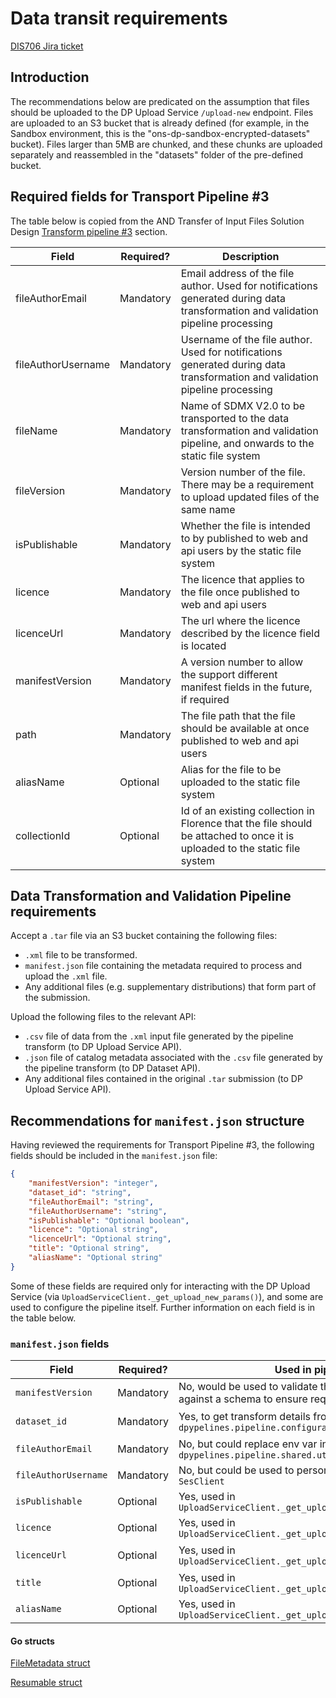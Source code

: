 # Data transit requirements

[DIS706 Jira ticket](https://jira.ons.gov.uk/browse/DIS-706)

## Introduction

The recommendations below are predicated on the assumption that files should be uploaded to the DP Upload Service `/upload-new` endpoint. Files are uploaded to an S3 bucket that is already defined (for example, in the Sandbox environment, this is the "ons-dp-sandbox-encrypted-datasets" bucket). Files larger than 5MB are chunked, and these chunks are uploaded separately and reassembled in the "datasets" folder of the pre-defined bucket.

## Required fields for Transport Pipeline #3

The table below is copied from the AND Transfer of Input Files Solution Design [Transform pipeline #3](https://confluence.ons.gov.uk/display/DIS/Transfer+of+input+files#Transferofinputfiles-Transportpipeline#3) section.

| Field              | Required? | Description                                                                                                                      |
|--------------------|-----------|----------------------------------------------------------------------------------------------------------------------------------|
| fileAuthorEmail    | Mandatory | Email address of the file author. Used for notifications generated during data transformation and validation pipeline processing |
| fileAuthorUsername | Mandatory | Username of the file author. Used for notifications generated during data transformation and validation pipeline processing      |
| fileName           | Mandatory | Name of SDMX V2.0 to be transported to the data transformation and validation pipeline, and onwards to the static file system    |
| fileVersion        | Mandatory | Version number of the file. There may be a requirement to upload updated files of the same name                                  |
| isPublishable      | Mandatory | Whether the file is intended to by published to web and api users by the static file system                                      |
| licence            | Mandatory | The licence that applies to the file once published to web and api users                                                         |
| licenceUrl         | Mandatory | The url where the licence described by the licence field is located                                                              |
| manifestVersion    | Mandatory | A version number to allow the support different manifest fields in the future, if required                                       |
| path               | Mandatory | The file path that the file should be available at once published to web and api users                                           |
| aliasName          | Optional  | Alias for the file to be uploaded to the static file system                                                                      |
| collectionId       | Optional  | Id of an existing collection in Florence that the file should be attached to once it is uploaded to the static file system       |

## Data Transformation and Validation Pipeline requirements

Accept a `.tar` file via an S3 bucket containing the following files:
- `.xml` file to be transformed.
- `manifest.json` file containing the metadata required to process and upload the `.xml` file.
- Any additional files (e.g. supplementary distributions) that form part of the submission.

Upload the following files to the relevant API:
- `.csv` file of data from the `.xml` input file generated by the pipeline transform (to DP Upload Service API).
- `.json` file of catalog metadata associated with the `.csv` file generated by the pipeline transform (to DP Dataset API).
- Any additional files contained in the original `.tar` submission (to DP Upload Service API).

## Recommendations for `manifest.json` structure

Having reviewed the requirements for Transport Pipeline #3, the following fields should be included in the `manifest.json` file:

```json
{
    "manifestVersion": "integer",
    "dataset_id": "string",
    "fileAuthorEmail": "string",
    "fileAuthorUsername": "string",
    "isPublishable": "Optional boolean",
    "licence": "Optional string",
    "licenceUrl": "Optional string",
    "title": "Optional string",
    "aliasName": "Optional string"
}
```

Some of these fields are required only for interacting with the DP Upload Service (via `UploadServiceClient._get_upload_new_params()`), and some are used to configure the pipeline itself. Further information on each field is in the table below.

### `manifest.json` fields

| Field                | Required? | Used in pipeline?                                                                                             | Default value                                                               | Go struct       |
|----------------------|-----------|---------------------------------------------------------------------------------------------------------------|-----------------------------------------------------------------------------|-----------------|
| `manifestVersion`    | Mandatory | No, would be used to validate the `manifest.json` file against a schema to ensure required fields are present | None                                                                        | None - internal |
| `dataset_id`         | Mandatory | Yes, to get transform details from `CONFIGURATION` in `dpypelines.pipeline.configuration.py`                  | None                                                                        | None - internal |
| `fileAuthorEmail`    | Mandatory | No, but could replace env var in `dpypelines.pipeline.shared.utils.get_submitter_email()`                     | None                                                                        | Unknown         |
| `fileAuthorUsername` | Mandatory | No, but could be used to personalise emails sent by `SesClient`                                               | None                                                                        | Unknown         |
| `isPublishable`      | Optional  | Yes, used in `UploadServiceClient._get_upload_new_params()`                                                   | False                                                                       | `FileMetadata`  |
| `licence`            | Optional  | Yes, used in `UploadServiceClient._get_upload_new_params()`                                                   | "Open Government Licence v3.0"                                              | `FileMetadata`  |
| `licenceUrl`         | Optional  | Yes, used in `UploadServiceClient._get_upload_new_params()`                                                   | "http://www.nationalarchives.gov.uk/doc/open-government-licence/version/3/" | `FileMetadata`  |
| `title`              | Optional  | Yes, used in `UploadServiceClient._get_upload_new_params()`                                                   | Filename without extension                                                  | `FileMetadata`  |
| `aliasName`          | Optional  | Yes, used in `UploadServiceClient._get_upload_new_params()`                                                   | Filename with extension                                                     | `Resumable`     |

#### Go structs

[FileMetadata struct](https://github.com/ONSdigital/dp-api-clients-go/blob/main/files/data.go#L3)

[Resumable struct](https://github.com/ONSdigital/dp-upload-service/blob/develop/upload/upload.go#L19)